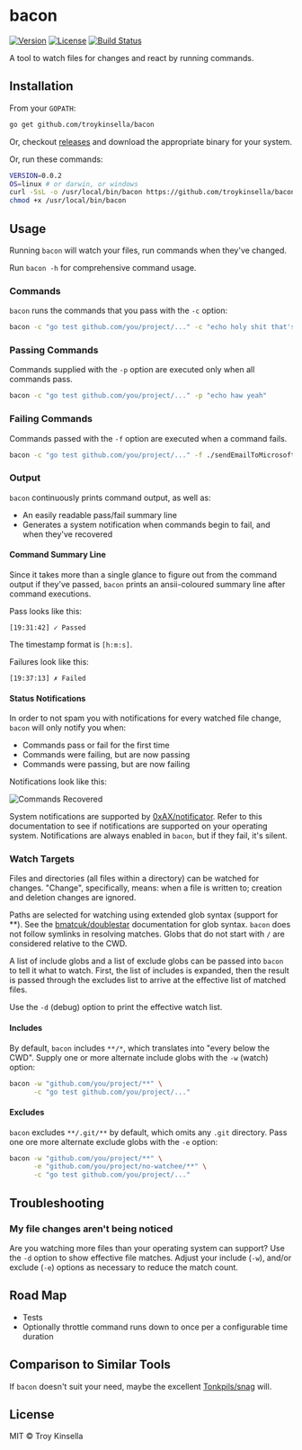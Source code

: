 # bacon

[![Version](https://badge.fury.io/gh/troykinsella%2Fbacon.svg)](https://badge.fury.io/gh/troykinsella%2Fbacon)
[![License](https://img.shields.io/github/license/troykinsella/bacon.svg)](https://github.com/troykinsella/bacon/blob/master/LICENSE)
[![Build Status](https://travis-ci.org/troykinsella/bacon.svg?branch=master)](https://travis-ci.org/troykinsella/bacon)

A tool to watch files for changes and react by running commands. 

## Installation

From your `GOPATH`:
```bash
go get github.com/troykinsella/bacon
```

Or, checkout [releases](https://github.com/troykinsella/bacon/releases) and download the appropriate binary for your system.

Or, run these commands:
```bash
VERSION=0.0.2
OS=linux # or darwin, or windows
curl -SsL -o /usr/local/bin/bacon https://github.com/troykinsella/bacon/releases/download/v${VERSION}/bacon_${OS}_amd64
chmod +x /usr/local/bin/bacon
```

## Usage

Running `bacon` will watch your files, run commands when they've changed.

Run `bacon -h` for comprehensive command usage.

### Commands

`bacon` runs the commands that you pass with the `-c` option:
```bash
bacon -c "go test github.com/you/project/..." -c "echo holy shit that's wicked"
```

### Passing Commands

Commands supplied with the `-p` option are executed only when all commands pass.
```bash
bacon -c "go test github.com/you/project/..." -p "echo haw yeah"
```

### Failing Commands

Commands passed with the `-f` option are executed when a command fails.
```bash
bacon -c "go test github.com/you/project/..." -f ./sendEmailToMicrosoft.sh
```

### Output

`bacon` continuously prints command output, as well as:

* An easily readable pass/fail summary line
* Generates a system notification when commands begin to fail, and when they've recovered

#### Command Summary Line

Since it takes more than a single glance to figure out from the command output if 
they've passed, `bacon` prints an ansii-coloured summary line after command executions.

Pass looks like this:
```
[19:31:42] ✓ Passed
```
The timestamp format is `[h:m:s]`.

Failures look like this:
```
[19:37:13] ✗ Failed
```

#### Status Notifications

In order to not spam you with notifications for every watched file change,
`bacon` will only notify you when:

* Commands pass or fail for the first time
* Commands were failing, but are now passing
* Commands were passing, but are now failing

Notifications look like this:

![Commands Recovered](https://troykinsella.github.io/bacon/notify_recover.png)

System notifications are supported by [0xAX/notificator](https://github.com/0xAX/notificator).
Refer to this documentation to see if notifications are supported on your operating system.
Notifications are always enabled in `bacon`, but if they fail, it's silent.

### Watch Targets

Files and directories (all files within a directory) can be watched for changes. "Change", specifically,
means: when a file is written to; creation and deletion changes are ignored.

Paths are selected for watching using extended glob syntax (support for **). 
See the [bmatcuk/doublestar](https://github.com/bmatcuk/doublestar) documentation for glob syntax.
`bacon` does not follow symlinks in resolving matches. Globs that do not start with `/` are
considered relative to the CWD.

A list of include globs and a list of exclude globs can be passed into `bacon` to tell it what to watch.
First, the list of includes is expanded, then the result is passed through the excludes list to arrive
at the effective list of matched files.

Use the `-d` (debug) option to print the effective watch list.

#### Includes 

By default, `bacon` includes `**/*`, which translates into "every below the CWD".
Supply one or more alternate include globs with the `-w` (watch) option:
```bash
bacon -w "github.com/you/project/**" \
      -c "go test github.com/you/project/..."
```

#### Excludes

`bacon` excludes `**/.git/**` by default, which omits any `.git` directory.
Pass one ore more alternate exclude globs with the `-e` option:
```bash
bacon -w "github.com/you/project/**" \
      -e "github.com/you/project/no-watchee/**" \
      -c "go test github.com/you/project/..."
```

## Troubleshooting

### My file changes aren't being noticed

Are you watching more files than your operating system can support? Use 
the `-d` option to show effective file matches. Adjust your include (`-w`), 
and/or exclude (`-e`) options as necessary to reduce the match count.

## Road Map

* Tests
* Optionally throttle command runs down to once per a configurable time duration

## Comparison to Similar Tools

If `bacon` doesn't suit your need, maybe the excellent [Tonkpils/snag](https://github.com/Tonkpils/snag) will.

## License

MIT © Troy Kinsella
